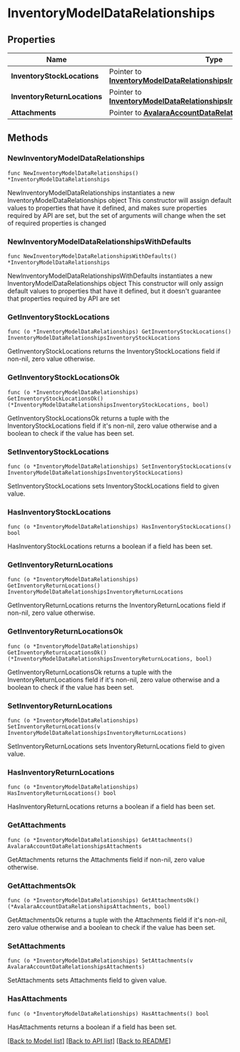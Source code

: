 # InventoryModelDataRelationships

## Properties

Name | Type | Description | Notes
------------ | ------------- | ------------- | -------------
**InventoryStockLocations** | Pointer to [**InventoryModelDataRelationshipsInventoryStockLocations**](InventoryModelDataRelationshipsInventoryStockLocations.md) |  | [optional] 
**InventoryReturnLocations** | Pointer to [**InventoryModelDataRelationshipsInventoryReturnLocations**](InventoryModelDataRelationshipsInventoryReturnLocations.md) |  | [optional] 
**Attachments** | Pointer to [**AvalaraAccountDataRelationshipsAttachments**](AvalaraAccountDataRelationshipsAttachments.md) |  | [optional] 

## Methods

### NewInventoryModelDataRelationships

`func NewInventoryModelDataRelationships() *InventoryModelDataRelationships`

NewInventoryModelDataRelationships instantiates a new InventoryModelDataRelationships object
This constructor will assign default values to properties that have it defined,
and makes sure properties required by API are set, but the set of arguments
will change when the set of required properties is changed

### NewInventoryModelDataRelationshipsWithDefaults

`func NewInventoryModelDataRelationshipsWithDefaults() *InventoryModelDataRelationships`

NewInventoryModelDataRelationshipsWithDefaults instantiates a new InventoryModelDataRelationships object
This constructor will only assign default values to properties that have it defined,
but it doesn't guarantee that properties required by API are set

### GetInventoryStockLocations

`func (o *InventoryModelDataRelationships) GetInventoryStockLocations() InventoryModelDataRelationshipsInventoryStockLocations`

GetInventoryStockLocations returns the InventoryStockLocations field if non-nil, zero value otherwise.

### GetInventoryStockLocationsOk

`func (o *InventoryModelDataRelationships) GetInventoryStockLocationsOk() (*InventoryModelDataRelationshipsInventoryStockLocations, bool)`

GetInventoryStockLocationsOk returns a tuple with the InventoryStockLocations field if it's non-nil, zero value otherwise
and a boolean to check if the value has been set.

### SetInventoryStockLocations

`func (o *InventoryModelDataRelationships) SetInventoryStockLocations(v InventoryModelDataRelationshipsInventoryStockLocations)`

SetInventoryStockLocations sets InventoryStockLocations field to given value.

### HasInventoryStockLocations

`func (o *InventoryModelDataRelationships) HasInventoryStockLocations() bool`

HasInventoryStockLocations returns a boolean if a field has been set.

### GetInventoryReturnLocations

`func (o *InventoryModelDataRelationships) GetInventoryReturnLocations() InventoryModelDataRelationshipsInventoryReturnLocations`

GetInventoryReturnLocations returns the InventoryReturnLocations field if non-nil, zero value otherwise.

### GetInventoryReturnLocationsOk

`func (o *InventoryModelDataRelationships) GetInventoryReturnLocationsOk() (*InventoryModelDataRelationshipsInventoryReturnLocations, bool)`

GetInventoryReturnLocationsOk returns a tuple with the InventoryReturnLocations field if it's non-nil, zero value otherwise
and a boolean to check if the value has been set.

### SetInventoryReturnLocations

`func (o *InventoryModelDataRelationships) SetInventoryReturnLocations(v InventoryModelDataRelationshipsInventoryReturnLocations)`

SetInventoryReturnLocations sets InventoryReturnLocations field to given value.

### HasInventoryReturnLocations

`func (o *InventoryModelDataRelationships) HasInventoryReturnLocations() bool`

HasInventoryReturnLocations returns a boolean if a field has been set.

### GetAttachments

`func (o *InventoryModelDataRelationships) GetAttachments() AvalaraAccountDataRelationshipsAttachments`

GetAttachments returns the Attachments field if non-nil, zero value otherwise.

### GetAttachmentsOk

`func (o *InventoryModelDataRelationships) GetAttachmentsOk() (*AvalaraAccountDataRelationshipsAttachments, bool)`

GetAttachmentsOk returns a tuple with the Attachments field if it's non-nil, zero value otherwise
and a boolean to check if the value has been set.

### SetAttachments

`func (o *InventoryModelDataRelationships) SetAttachments(v AvalaraAccountDataRelationshipsAttachments)`

SetAttachments sets Attachments field to given value.

### HasAttachments

`func (o *InventoryModelDataRelationships) HasAttachments() bool`

HasAttachments returns a boolean if a field has been set.


[[Back to Model list]](../README.md#documentation-for-models) [[Back to API list]](../README.md#documentation-for-api-endpoints) [[Back to README]](../README.md)


